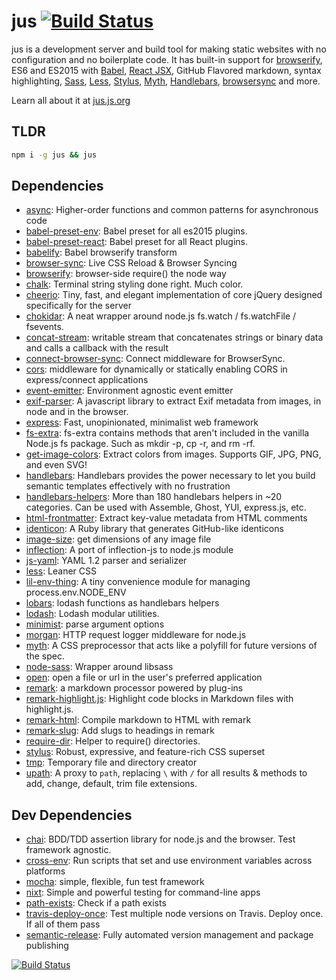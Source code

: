 # jus [![Build Status](https://travis-ci.org/jus/jus.svg?branch=master)](https://travis-ci.org/jus/jus)

jus is a development server and build tool for making static websites with no configuration and no boilerplate code. It has built-in support for [browserify](https://github.com/substack/browserify-handbook#readme), ES6 and ES2015 with [Babel](http://babeljs.io/), [React JSX](http://babeljs.io/docs/plugins/preset-react/), GitHub Flavored markdown, syntax highlighting, [Sass](http://sass-lang.com/), [Less](http://lesscss.org/), [Stylus](http://stylus-lang.com/), [Myth](http://www.myth.io/), [Handlebars](http://handlebarsjs.com/), [browsersync](https://browsersync.io/) and more.

Learn all about it at [jus.js.org](http://jus.js.org)

## TLDR

```sh
npm i -g jus && jus
```

## Dependencies

- [async](https://github.com/caolan/async): Higher-order functions and common patterns for asynchronous code
- [babel-preset-env](https://github.com/babel/babel/tree/master/packages): Babel preset for all es2015 plugins.
- [babel-preset-react](https://github.com/babel/babel/tree/master/packages): Babel preset for all React plugins.
- [babelify](https://github.com/babel/babelify): Babel browserify transform
- [browser-sync](https://github.com/browsersync/browser-sync): Live CSS Reload &amp; Browser Syncing
- [browserify](https://github.com/substack/node-browserify): browser-side require() the node way
- [chalk](https://github.com/chalk/chalk): Terminal string styling done right. Much color.
- [cheerio](https://github.com/cheeriojs/cheerio): Tiny, fast, and elegant implementation of core jQuery designed specifically for the server
- [chokidar](https://github.com/paulmillr/chokidar): A neat wrapper around node.js fs.watch / fs.watchFile / fsevents.
- [concat-stream](https://github.com/maxogden/concat-stream): writable stream that concatenates strings or binary data and calls a callback with the result
- [connect-browser-sync](https://github.com/schmich/connect-browser-sync): Connect middleware for BrowserSync.
- [cors](https://github.com/expressjs/cors): middleware for dynamically or statically enabling CORS in express/connect applications
- [event-emitter](https://github.com/medikoo/event-emitter): Environment agnostic event emitter
- [exif-parser](https://github.com/bwindels/exif-parser): A javascript library to extract Exif metadata from images, in node and in the browser.
- [express](https://github.com/expressjs/express): Fast, unopinionated, minimalist web framework
- [fs-extra](https://github.com/jprichardson/node-fs-extra): fs-extra contains methods that aren&#39;t included in the vanilla Node.js fs package. Such as mkdir -p, cp -r, and rm -rf.
- [get-image-colors](https://github.com/zeke/get-image-colors): Extract colors from images. Supports GIF, JPG, PNG, and even SVG!
- [handlebars](https://github.com/wycats/handlebars.js): Handlebars provides the power necessary to let you build semantic templates effectively with no frustration
- [handlebars-helpers](https://github.com/helpers/handlebars-helpers): More than 180 handlebars helpers in ~20 categories. Can be used with Assemble, Ghost, YUI, express.js, etc.
- [html-frontmatter](https://github.com/zeke/html-frontmatter): Extract key-value metadata from HTML comments
- [identicon](https://github.com/victorgama/identicon): A Ruby library that generates GitHub-like identicons
- [image-size](https://github.com/image-size/image-size): get dimensions of any image file
- [inflection](https://github.com/dreamerslab/node.inflection): A port of inflection-js to node.js module
- [js-yaml](https://github.com/nodeca/js-yaml): YAML 1.2 parser and serializer
- [less](https://github.com/less/less.js): Leaner CSS
- [lil-env-thing](https://github.com/zeke/lil-env-thing): A tiny convenience module for managing process.env.NODE_ENV
- [lobars](https://github.com/zeke/lobars): lodash functions as handlebars helpers
- [lodash](https://github.com/lodash/lodash): Lodash modular utilities.
- [minimist](https://github.com/substack/minimist): parse argument options
- [morgan](https://github.com/expressjs/morgan): HTTP request logger middleware for node.js
- [myth](https://github.com/segmentio/myth): A CSS preprocessor that acts like a polyfill for future versions of the spec.
- [node-sass](https://github.com/sass/node-sass): Wrapper around libsass
- [open](https://github.com/pwnall/node-open): open a file or url in the user&#39;s preferred application
- [remark](https://github.com/wooorm/remark): a markdown processor powered by plug-ins
- [remark-highlight.js](https://github.com/ben-eb/remark-highlight.js): Highlight code blocks in Markdown files with highlight.js.
- [remark-html](https://github.com/wooorm/remark-html): Compile markdown to HTML with remark
- [remark-slug](https://github.com/remarkjs/remark-slug): Add slugs to headings in remark
- [require-dir](https://github.com/aseemk/requireDir): Helper to require() directories.
- [stylus](https://github.com/stylus/stylus): Robust, expressive, and feature-rich CSS superset
- [tmp](https://github.com/raszi/node-tmp): Temporary file and directory creator
- [upath](https://github.com/anodynos/upath): A proxy to `path`, replacing `\` with `/` for all results & methods to add, change, default, trim file extensions.

## Dev Dependencies

- [chai](https://github.com/chaijs/chai): BDD/TDD assertion library for node.js and the browser. Test framework agnostic.
- [cross-env](https://github.com/kentcdodds/cross-env): Run scripts that set and use environment variables across platforms
- [mocha](https://github.com/mochajs/mocha): simple, flexible, fun test framework
- [nixt](https://github.com/vesln/nixt): Simple and powerful testing for command-line apps
- [path-exists](https://github.com/sindresorhus/path-exists): Check if a path exists
- [travis-deploy-once](https://github.com/semantic-release/travis-deploy-once): Test multiple node versions on Travis. Deploy once. If all of them pass
- [semantic-release](https://github.com/semantic-release/semantic-release): Fully automated version management and package publishing

[![Build Status](https://travis-ci.org/jus/jus.svg?branch=master)](https://travis-ci.org/jus/jus)
